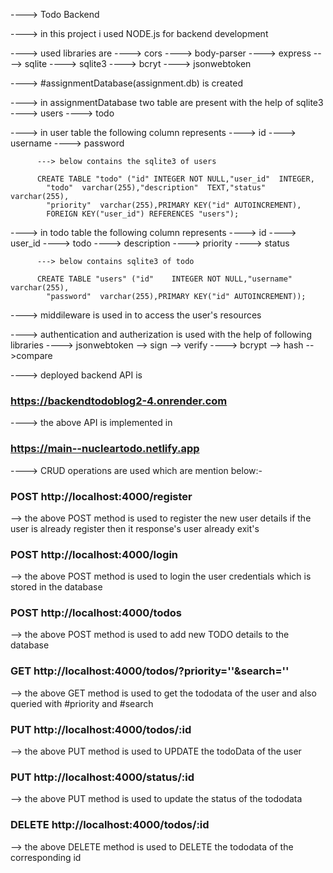 ----> Todo Backend

----> in this project i used NODE.js for backend development

----> used libraries are 
          ----> cors
          ----> body-parser
          ----> express
          ----> sqlite
          ----> sqlite3
          ----> bcryt
          ----> jsonwebtoken
          
----> #assignmentDatabase(assignment.db) is created

----> in assignmentDatabase two table are present with the help of sqlite3
          ----> users
          ----> todo

----> in user table the following column represents
          ----> id
          ----> username
          ----> password

          ---> below contains the sqlite3 of users

          CREATE TABLE "todo" ("id"	INTEGER NOT NULL,"user_id"	INTEGER,
	        "todo"	varchar(255),"description"	TEXT,"status"	varchar(255),
	        "priority"	varchar(255),PRIMARY KEY("id" AUTOINCREMENT),
	        FOREIGN KEY("user_id") REFERENCES "users");
         
----> in todo table the following column represents 
          ----> id
          ----> user_id
          ----> todo
          ----> description
          ----> priority
          ----> status

          ---> below contains sqlite3 of todo

          CREATE TABLE "users" ("id"	INTEGER NOT NULL,"username"	varchar(255),
	        "password"	varchar(255),PRIMARY KEY("id" AUTOINCREMENT));
          
----> middileware is used in to access the user's resources

----> authentication and autherization is used with the help of following libraries 
          ----> jsonwebtoken --> sign --> verify 
          ----> bcrypt --> hash -->compare

----> deployed backend API is 
### https://backendtodoblog2-4.onrender.com

----> the above API is implemented in
### https://main--nucleartodo.netlify.app

----> CRUD operations are used which are mention below:-
        
### POST http://localhost:4000/register

--> the above POST method is used to register the new user details if the user is already register then it response's user already exit's

### POST http://localhost:4000/login

--> the above POST method is used to login the user credentials which is stored in the database 

### POST http://localhost:4000/todos

--> the above POST method is used to add new TODO details to the database

### GET http://localhost:4000/todos/?priority=''&search=''

--> the above GET method is used to get the tododata of the user and also queried with #priority and #search

### PUT http://localhost:4000/todos/:id

--> the above PUT method is used to UPDATE the todoData of the user

### PUT http://localhost:4000/status/:id

--> the above PUT method is used to update the status of the tododata

### DELETE http://localhost:4000/todos/:id

--> the above DELETE method is used to DELETE the tododata of the corresponding id

